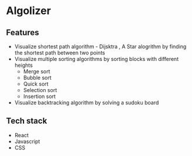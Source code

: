 # Algolizer

## Features
- Visualize shortest path algorithm - Dijsktra , A Star alogrithm by finding the shortest path between two points
- Visualize multiple sorting algorithms by sorting blocks with different heights
    - Merge sort
    - Bubble sort
    - Quick sort
    - Selection sort
    - Insertion sort
- Visualize backtracking algorithm by solving a sudoku board

## Tech stack
- React
- Javascript
- CSS
